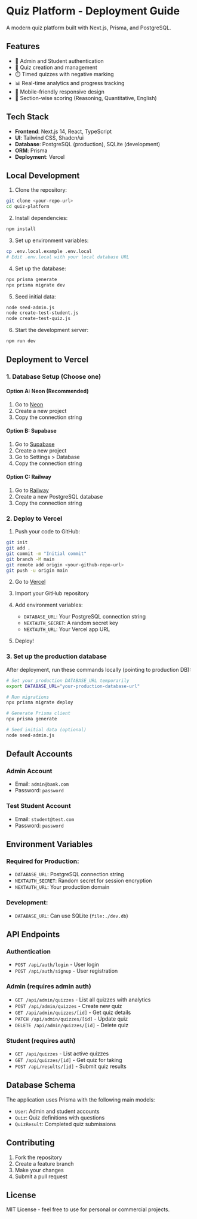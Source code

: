 # Quiz Platform - Deployment Guide

A modern quiz platform built with Next.js, Prisma, and PostgreSQL.

## Features

- 🔐 Admin and Student authentication
- 📝 Quiz creation and management
- ⏱️ Timed quizzes with negative marking
- 📊 Real-time analytics and progress tracking
- 📱 Mobile-friendly responsive design
- 🎯 Section-wise scoring (Reasoning, Quantitative, English)

## Tech Stack

- **Frontend**: Next.js 14, React, TypeScript
- **UI**: Tailwind CSS, Shadcn/ui
- **Database**: PostgreSQL (production), SQLite (development)
- **ORM**: Prisma
- **Deployment**: Vercel

## Local Development

1. Clone the repository:
```bash
git clone <your-repo-url>
cd quiz-platform
```

2. Install dependencies:
```bash
npm install
```

3. Set up environment variables:
```bash
cp .env.local.example .env.local
# Edit .env.local with your local database URL
```

4. Set up the database:
```bash
npx prisma generate
npx prisma migrate dev
```

5. Seed initial data:
```bash
node seed-admin.js
node create-test-student.js
node create-test-quiz.js
```

6. Start the development server:
```bash
npm run dev
```

## Deployment to Vercel

### 1. Database Setup (Choose one)

#### Option A: Neon (Recommended)
1. Go to [Neon](https://neon.tech)
2. Create a new project
3. Copy the connection string

#### Option B: Supabase
1. Go to [Supabase](https://supabase.com)
2. Create a new project
3. Go to Settings > Database
4. Copy the connection string

#### Option C: Railway
1. Go to [Railway](https://railway.app)
2. Create a new PostgreSQL database
3. Copy the connection string

### 2. Deploy to Vercel

1. Push your code to GitHub:
```bash
git init
git add .
git commit -m "Initial commit"
git branch -M main
git remote add origin <your-github-repo-url>
git push -u origin main
```

2. Go to [Vercel](https://vercel.com)
3. Import your GitHub repository
4. Add environment variables:
   - `DATABASE_URL`: Your PostgreSQL connection string
   - `NEXTAUTH_SECRET`: A random secret key
   - `NEXTAUTH_URL`: Your Vercel app URL

5. Deploy!

### 3. Set up the production database

After deployment, run these commands locally (pointing to production DB):

```bash
# Set your production DATABASE_URL temporarily
export DATABASE_URL="your-production-database-url"

# Run migrations
npx prisma migrate deploy

# Generate Prisma client
npx prisma generate

# Seed initial data (optional)
node seed-admin.js
```

## Default Accounts

### Admin Account
- Email: `admin@bank.com`
- Password: `password`

### Test Student Account
- Email: `student@test.com`
- Password: `password`

## Environment Variables

### Required for Production:
- `DATABASE_URL`: PostgreSQL connection string
- `NEXTAUTH_SECRET`: Random secret for session encryption
- `NEXTAUTH_URL`: Your production domain

### Development:
- `DATABASE_URL`: Can use SQLite (`file:./dev.db`)

## API Endpoints

### Authentication
- `POST /api/auth/login` - User login
- `POST /api/auth/signup` - User registration

### Admin (requires admin auth)
- `GET /api/admin/quizzes` - List all quizzes with analytics
- `POST /api/admin/quizzes` - Create new quiz
- `GET /api/admin/quizzes/[id]` - Get quiz details
- `PATCH /api/admin/quizzes/[id]` - Update quiz
- `DELETE /api/admin/quizzes/[id]` - Delete quiz

### Student (requires auth)
- `GET /api/quizzes` - List active quizzes
- `GET /api/quizzes/[id]` - Get quiz for taking
- `POST /api/results/[id]` - Submit quiz results

## Database Schema

The application uses Prisma with the following main models:
- `User`: Admin and student accounts
- `Quiz`: Quiz definitions with questions
- `QuizResult`: Completed quiz submissions

## Contributing

1. Fork the repository
2. Create a feature branch
3. Make your changes
4. Submit a pull request

## License

MIT License - feel free to use for personal or commercial projects.
